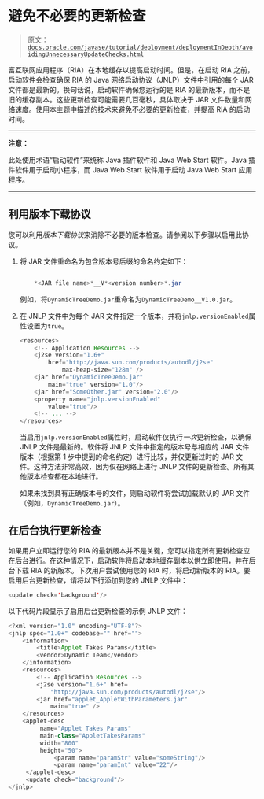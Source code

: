 # 避免不必要的更新检查

> 原文：[`docs.oracle.com/javase/tutorial/deployment/deploymentInDepth/avoidingUnnecessaryUpdateChecks.html`](https://docs.oracle.com/javase/tutorial/deployment/deploymentInDepth/avoidingUnnecessaryUpdateChecks.html)

富互联网应用程序（RIA）在本地缓存以提高启动时间。但是，在启动 RIA 之前，启动软件会检查确保 RIA 的 Java 网络启动协议（JNLP）文件中引用的每个 JAR 文件都是最新的。换句话说，启动软件确保您运行的是 RIA 的最新版本，而不是旧的缓存副本。这些更新检查可能需要几百毫秒，具体取决于 JAR 文件数量和网络速度。使用本主题中描述的技术来避免不必要的更新检查，并提高 RIA 的启动时间。

* * *

**注意：**

此处使用术语“启动软件”来统称 Java 插件软件和 Java Web Start 软件。Java 插件软件用于启动小程序，而 Java Web Start 软件用于启动 Java Web Start 应用程序。

* * *

## 利用版本下载协议

您可以利用*版本下载协议*来消除不必要的版本检查。请参阅以下步骤以启用此协议。

1.  将 JAR 文件重命名为包含版本号后缀的命名约定如下：

    ```java

        *<JAR file name>*__V*<version number>*.jar

    ```

    例如，将`DynamicTreeDemo.jar`重命名为`DynamicTreeDemo__V1.0.jar`。

1.  在 JNLP 文件中为每个 JAR 文件指定一个版本，并将`jnlp.versionEnabled`属性设置为`true`。

    ```java
    <resources>
        <!-- Application Resources -->
        <j2se version="1.6+"
            href="http://java.sun.com/products/autodl/j2se"
                max-heap-size="128m" />
        <jar href="DynamicTreeDemo.jar"
            main="true" version="1.0"/>   
        <jar href="SomeOther.jar" version="2.0"/>
        <property name="jnlp.versionEnabled"
            value="true"/>
        <!-- ... -->
    </resources>

    ```

    当启用`jnlp.versionEnabled`属性时，启动软件仅执行*一次*更新检查，以确保 JNLP 文件是最新的。软件将 JNLP 文件中指定的版本号与相应的 JAR 文件版本（根据第 1 步中提到的命名约定）进行比较，并仅更新过时的 JAR 文件。这种方法非常高效，因为仅在网络上进行 JNLP 文件的更新检查。所有其他版本检查都在本地进行。

    如果未找到具有正确版本号的文件，则启动软件将尝试加载默认的 JAR 文件（例如，`DynamicTreeDemo.jar`）。

## 在后台执行更新检查

如果用户立即运行您的 RIA 的最新版本并不是关键，您可以指定所有更新检查应在后台进行。在这种情况下，启动软件将启动本地缓存副本以供立即使用，并在后台下载 RIA 的新版本。下次用户尝试使用您的 RIA 时，将启动新版本的 RIA。要启用后台更新检查，请将以下行添加到您的 JNLP 文件中：

```java
<update check='background'/>

```

以下代码片段显示了启用后台更新检查的示例 JNLP 文件：

```java
<?xml version="1.0" encoding="UTF-8"?>
<jnlp spec="1.0+" codebase="" href="">
    <information>
        <title>Applet Takes Params</title>
        <vendor>Dynamic Team</vendor>
    </information>
    <resources>
        <!-- Application Resources -->
        <j2se version="1.6+" href=
            "http://java.sun.com/products/autodl/j2se"/>
        <jar href="applet_AppletWithParameters.jar"
            main="true" />
    </resources>
    <applet-desc 
         name="Applet Takes Params"
         main-class="AppletTakesParams"
         width="800"
         height="50">
             <param name="paramStr" value="someString"/>
             <param name="paramInt" value="22"/>
     </applet-desc>
     <update check="background"/>
</jnlp>

```
